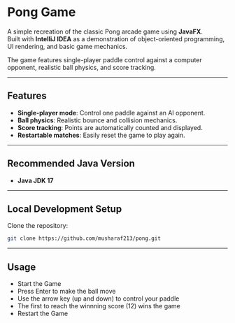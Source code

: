 # Pong Game

A simple recreation of the classic Pong arcade game using **JavaFX**.  
Built with **IntelliJ IDEA** as a demonstration of object-oriented programming, UI rendering, and basic game mechanics.

The game features single-player paddle control against a computer opponent, realistic ball physics, and score tracking.

---


## Features
- **Single-player mode**: Control one paddle against an AI opponent.  
- **Ball physics**: Realistic bounce and collision mechanics.  
- **Score tracking**: Points are automatically counted and displayed.  
- **Restartable matches**: Easily reset the game to play again.  

---
## Recommended Java Version
- **Java JDK 17** 
---
## Local Development Setup

Clone the repository:

```bash
git clone https://github.com/musharaf213/pong.git
````
---
## Usage
- Start the Game
- Press Enter to make the ball move
- Use the arrow key (up and down) to control your paddle
- The first to reach the winnning score (12) wins the game
-  Restart the Game
